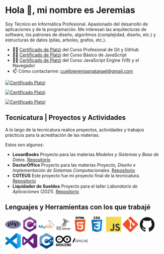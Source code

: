 # Hola 👋, mi nombre es Jeremias

Soy Técnico en Informática Profesional. Apasionado del desarrollo de aplicaciones y de la programación. Me interesan las arquitecturas de software, los patrones de diseño, algoritmos (complejidad, diseño, etc.) y estructuras de datos (pilas, arboles, grafos, etc.).

<!--
- 🌱 Actualmente estoy aprendiendo NodeJS
- 👯 Colaboro en [Liquidador-de-Sueldos](https://github.com/Jeremias0901/Liquidador-de-Sueldos)
-->
- 👨‍🎓 [Certificado de Platzi](https://platzi.com/p/cuellojeremiasnatanael/curso/1557-git-github/diploma/detalle/) del Curso Profesional de Git y GitHub
- 👨‍🎓 [Certificado de Platzi](https://platzi.com/p/cuellojeremiasnatanael/curso/1557-git-github/diploma/detalle/) del Curso Básico de JavaScript
- 👨‍🎓 [Certificado de Platzi](https://platzi.com/p/cuellojeremiasnatanael/curso/1798-javascript-navegador/diploma/detalle/) del Curso JavaScript Engine (V8) y el Navegador
- 📫 Cómo contactarme: [cuellojeremiasnatanael@gmail.com](https://mail.google.com/mail/u/0/?tf=cm&fs=1&source=mailto&to=cuellojeremiasnatanael@gmail.com&body=Hola%2c+te+contacto+desde+GitHub.)
<!-- - ⚡ Dato curioso: Resuelvo cubos de Rubik 3x3 -->

[![Certificado Platzi](https://jeremiascuello.000webhostapp.com/certificados/basico-javascript.jpeg)](https://platzi.com/p/cuellojeremiasnatanael/curso/1814-course/diploma/detalle/)

[![Certificado Platzi](https://jeremiascuello.000webhostapp.com/certificados/javascript-engine-navegador.png)](https://platzi.com/p/cuellojeremiasnatanael/curso/1798-javascript-navegador/diploma/detalle/)

[![Certificado Platzi](https://jeremiascuello.000webhostapp.com/certificados/git-github.jpeg)](https://platzi.com/p/cuellojeremiasnatanael/curso/1557-git-github/diploma/detalle/)

## Tecnicatura | Proyectos y Actividades

A lo largo de la tecnicatura realice proyectos, actividades y trabajos prácticos para la acreditación de las materias.

Estos son algunos:

- **LooanBooks** Proyecto para las materias *Modelos y Sistemas* y *Base de Datos*. [Repositorio](https://github.com/Jeremias0901/Loanbooks)
- **DoctorOffice** Proyecto para las materias *Proyecto, Diseño e Implementación de Sistemas Computacionales*. [Repositorio](https://github.com/Jeremias0901/DoctorOffice)
- **COTEUS** Este proyecto fue mi proyecto final de la tecnicatura. [Repositorio](https://github.com/Jeremias0901/COTEUS)
- **Liquidador de Sueldos** Proyecto para el taller *Laboratorio de Aplicaciones* (2021). [Repositorio](https://github.com/Jeremias0901/Liquidador-de-Sueldos)

## Lenguajes y Herramientas con los que trabajé

<img width="50" src="https://raw.githubusercontent.com/devicons/devicon/master/icons/php/php-original.svg"/>
<img width="50" src="https://raw.githubusercontent.com/devicons/devicon/master/icons/csharp/csharp-original.svg"/>

<!-- SQL -->
<img width="50" src="https://raw.githubusercontent.com/devicons/devicon/master/icons/mysql/mysql-original-wordmark.svg"/>
<img width="50" src="https://raw.githubusercontent.com/devicons/devicon/master/icons/microsoftsqlserver/microsoftsqlserver-plain-wordmark.svg"/>

<!-- Front-End -->
<img width="50" src="https://raw.githubusercontent.com/devicons/devicon/master/icons/html5/html5-original-wordmark.svg"/>
<img width="50" src="https://raw.githubusercontent.com/devicons/devicon/master/icons/css3/css3-original-wordmark.svg"/>
<img width="50" src="https://raw.githubusercontent.com/devicons/devicon/master/icons/javascript/javascript-original.svg"/>

<!-- Sistemas de control de Versiones -->
<img width="50" src="https://raw.githubusercontent.com/devicons/devicon/master/icons/git/git-original.svg"/>
<img width="50" src="https://raw.githubusercontent.com/devicons/devicon/master/icons/github/github-original.svg"/>

<!-- Frameworks, IDEs y Editores de Texto -->
<img width="50" src="https://raw.githubusercontent.com/devicons/devicon/master/icons/vscode/vscode-original.svg"/>
<img width="50" src="https://raw.githubusercontent.com/devicons/devicon/master/icons/visualstudio/visualstudio-plain.svg"/>

<!-- Lenguajes t Herramientas de bajo nivel -->
<img width="50" src="https://raw.githubusercontent.com/devicons/devicon/master/icons/cplusplus/cplusplus-original.svg" fill="red"/>
<img width="50" src="https://raw.githubusercontent.com/devicons/devicon/master/icons/arduino/arduino-plain-wordmark.svg"/>

<!-- Servidores -->
<img width="50" src="https://raw.githubusercontent.com/devicons/devicon/master/icons/apache/apache-plain-wordmark.svg"/>

<!-- Aprendiendo -->
<!--
<img width="50" src="https://raw.githubusercontent.com/devicons/devicon/master/icons/nodejs/nodejs-original.svg"/>
-->
